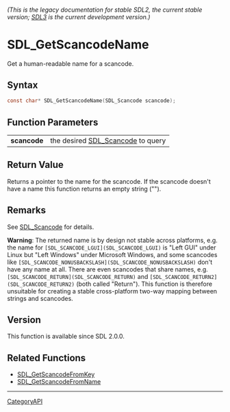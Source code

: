 ###### (This is the legacy documentation for stable SDL2, the current stable version; [SDL3](https://wiki.libsdl.org/SDL3/) is the current development version.)
# SDL_GetScancodeName

Get a human-readable name for a scancode.

## Syntax

```c
const char* SDL_GetScancodeName(SDL_Scancode scancode);

```

## Function Parameters

|                  |                                                   |
| ---------------- | ------------------------------------------------- |
| **scancode**     | the desired [SDL_Scancode](SDL_Scancode) to query |

## Return Value

Returns a pointer to the name for the scancode. If the scancode doesn't
have a name this function returns an empty string ("").

## Remarks

See [SDL_Scancode](SDL_Scancode) for details.

**Warning**: The returned name is by design not stable across platforms,
e.g. the name for `[SDL_SCANCODE_LGUI](SDL_SCANCODE_LGUI)` is "Left GUI"
under Linux but "Left Windows" under Microsoft Windows, and some scancodes
like `[SDL_SCANCODE_NONUSBACKSLASH](SDL_SCANCODE_NONUSBACKSLASH)` don't
have any name at all. There are even scancodes that share names, e.g.
`[SDL_SCANCODE_RETURN](SDL_SCANCODE_RETURN)` and
`[SDL_SCANCODE_RETURN2](SDL_SCANCODE_RETURN2)` (both called "Return"). This
function is therefore unsuitable for creating a stable cross-platform
two-way mapping between strings and scancodes.

## Version

This function is available since SDL 2.0.0.

## Related Functions

* [SDL_GetScancodeFromKey](SDL_GetScancodeFromKey)
* [SDL_GetScancodeFromName](SDL_GetScancodeFromName)

----
[CategoryAPI](CategoryAPI)

